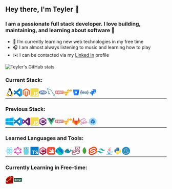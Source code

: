 ## Hey there, I'm Teyler 👋

### I am a passionate full stack developer. I love building, maintaining, and learning about software  🙂

- 🌱 I’m currently learning new web technologies in my free time
- 🎧 I am almost always listening to music and learning how to play
- ✉️ I can be contacted via my [Linked In](https://www.linkedin.com/in/teyler-halama-50b136114/) profile

![Teyler's GitHub stats](https://github-readme-stats.vercel.app/api?username=Teyler7&show_icons=true&theme=dracula)

### Current Stack:

<a href="#" title="Linux"><img align="left" alt="Linux" width="26px" src="https://raw.githubusercontent.com/devicons/devicon/2ae2a900d2f041da66e950e4d48052658d850630/icons/linux/linux-original.svg" /></a>
<a href="#" title="Visual Studio Code"><img align="left" alt="Visual Studio Code" width="26px" src="https://raw.githubusercontent.com/github/explore/80688e429a7d4ef2fca1e82350fe8e3517d3494d/topics/visual-studio-code/visual-studio-code.png" /></a>
<a href="#" title="Magento 2"><img align="left" alt="Magento 2" width="26px" src="https://raw.githubusercontent.com/devicons/devicon/2ae2a900d2f041da66e950e4d48052658d850630/icons/magento/magento-original.svg" /></a>
<a href="#" title="Javascript"><img align="left" alt="Javascript" width="26px" src="https://raw.githubusercontent.com/devicons/devicon/2ae2a900d2f041da66e950e4d48052658d850630/icons/javascript/javascript-plain.svg" /></a>
<a href="#" title="PHP"><img align="left" alt="PHP" width="26px" src="https://raw.githubusercontent.com/devicons/devicon/2ae2a900d2f041da66e950e4d48052658d850630/icons/php/php-plain.svg" /></a>
<a href="#" title="MySQL"><img align="left" alt="MySQL" width="26px" src="https://raw.githubusercontent.com/devicons/devicon/2ae2a900d2f041da66e950e4d48052658d850630/icons/mysql/mysql-original.svg" /></a>
<a href="#" title="NPM"><img align="left" alt="NPM" width="26px" src="https://raw.githubusercontent.com/devicons/devicon/2ae2a900d2f041da66e950e4d48052658d850630/icons/npm/npm-original-wordmark.svg" /></a>
<a href="#" title="AWS"><img align="left" alt="AWS" width="26px" src="https://raw.githubusercontent.com/devicons/devicon/2ae2a900d2f041da66e950e4d48052658d850630/icons/amazonwebservices/amazonwebservices-original.svg" /></a>
<a href="#" title="BitBucket"><img align="left" alt="BitBucket" width="26px" src="https://raw.githubusercontent.com/devicons/devicon/2ae2a900d2f041da66e950e4d48052658d850630/icons/bitbucket/bitbucket-original.svg" /></a>
<a href="#" title="Less"><img align="left" alt="Less" width="26px" src="https://raw.githubusercontent.com/devicons/devicon/2ae2a900d2f041da66e950e4d48052658d850630/icons/less/less-plain-wordmark.svg" /></a>
<a href="#" title="Jira"><img align="left" alt="Jira" width="26px" src="https://raw.githubusercontent.com/devicons/devicon/2ae2a900d2f041da66e950e4d48052658d850630/icons/jira/jira-original.svg" /></a>

<br />

---

### Previous Stack:

<a href="#" title="Microsoft"><img align="left" alt="Microsoft" width="26px" src="https://raw.githubusercontent.com/devicons/devicon/2ae2a900d2f041da66e950e4d48052658d850630/icons/windows8/windows8-original.svg" /></a>
<a href="#" title="Visual Studio Code"><img align="left" alt="Visual Studio Code" width="26px" src="https://raw.githubusercontent.com/github/explore/80688e429a7d4ef2fca1e82350fe8e3517d3494d/topics/visual-studio-code/visual-studio-code.png" /></a>
<a href="#" title="Visual Studio .net"><img align="left" alt="Visual Studio .net" width="26px" src="https://raw.githubusercontent.com/devicons/devicon/2ae2a900d2f041da66e950e4d48052658d850630/icons/visualstudio/visualstudio-plain.svg" /></a>
<a href="#" title="Javascript"><img align="left" alt="Javascript" width="26px" src="https://raw.githubusercontent.com/devicons/devicon/2ae2a900d2f041da66e950e4d48052658d850630/icons/javascript/javascript-plain.svg" /></a>
<a href="#" title="C#"><img align="left" alt="C#" width="26px" src="https://raw.githubusercontent.com/devicons/devicon/2ae2a900d2f041da66e950e4d48052658d850630/icons/csharp/csharp-original.svg" /></a>
<a href="#" title="Vue JS"><img align="left" alt="Vue JS" width="26px" src="https://raw.githubusercontent.com/devicons/devicon/2ae2a900d2f041da66e950e4d48052658d850630/icons/vuejs/vuejs-original.svg" /></a>
<a href="#" title="NPM"><img align="left" alt="NPM" width="26px" src="https://raw.githubusercontent.com/devicons/devicon/2ae2a900d2f041da66e950e4d48052658d850630/icons/npm/npm-original-wordmark.svg" /></a>
<a href="#" title="AWS"><img align="left" alt="AWS" width="26px" src="https://raw.githubusercontent.com/devicons/devicon/2ae2a900d2f041da66e950e4d48052658d850630/icons/amazonwebservices/amazonwebservices-original.svg" /></a>
<a href="#" title="GitLab"><img align="left" alt="GitLab" width="26px" src="https://raw.githubusercontent.com/devicons/devicon/2ae2a900d2f041da66e950e4d48052658d850630/icons/gitlab/gitlab-original.svg" /></a>
<a href="#" title="SASS"><img align="left" alt="SASS" width="26px" src="https://raw.githubusercontent.com/devicons/devicon/2ae2a900d2f041da66e950e4d48052658d850630/icons/sass/sass-original.svg" /></a>
<a href="#" title="Webpack"><img align="left" alt="Webpack" width="26px" src="https://raw.githubusercontent.com/devicons/devicon/2ae2a900d2f041da66e950e4d48052658d850630/icons/webpack/webpack-original.svg" /></a>


<br />

---

### Learned Languages and Tools:

<a href="#" title="React"><img align="left" alt="React" width="26px" src="https://raw.githubusercontent.com/devicons/devicon/2ae2a900d2f041da66e950e4d48052658d850630/icons/react/react-original.svg" /></a>
<a href="#" title="GraphQL"><img align="left" alt="GraphQL" width="26px" src="https://raw.githubusercontent.com/devicons/devicon/2ae2a900d2f041da66e950e4d48052658d850630/icons/graphql/graphql-plain.svg" /></a>
<a href="#" title="Go Lang"><img align="left" alt="Go Lang" width="26px" src="https://raw.githubusercontent.com/devicons/devicon/2ae2a900d2f041da66e950e4d48052658d850630/icons/go/go-original.svg" /></a>
<a href="#" title="TypeScript"><img align="left" alt="TypeScript" width="26px" src="https://raw.githubusercontent.com/devicons/devicon/2ae2a900d2f041da66e950e4d48052658d850630/icons/typescript/typescript-plain.svg" /></a>
<a href="#" title="C++"><img align="left" alt="C++" width="26px" src="https://raw.githubusercontent.com/devicons/devicon/2ae2a900d2f041da66e950e4d48052658d850630/icons/cplusplus/cplusplus-original.svg" /></a>
<a href="#" title="Swift"><img align="left" alt="Swift" width="26px" src="https://raw.githubusercontent.com/devicons/devicon/2ae2a900d2f041da66e950e4d48052658d850630/icons/swift/swift-original.svg" /></a>
<a href="#" title="Dart"><img align="left" alt="Dart" width="26px" src="https://raw.githubusercontent.com/devicons/devicon/2ae2a900d2f041da66e950e4d48052658d850630/icons/dart/dart-original.svg" /></a>
<a href="#" title="Docker"><img align="left" alt="Docker" width="26px" src="https://raw.githubusercontent.com/devicons/devicon/2ae2a900d2f041da66e950e4d48052658d850630/icons/docker/docker-original.svg" /></a>
<a href="#" title="Jest"><img align="left" alt="Jest" width="26px" src="https://raw.githubusercontent.com/devicons/devicon/2ae2a900d2f041da66e950e4d48052658d850630/icons/jest/jest-plain.svg" /></a>
<a href="#" title="MongoDB"><img align="left" alt="MongoDB" width="26px" src="https://raw.githubusercontent.com/devicons/devicon/2ae2a900d2f041da66e950e4d48052658d850630/icons/mongodb/mongodb-original.svg" /></a>
<a href="#" title="Svelte"><img align="left" alt="Svelte" width="26px" src="https://raw.githubusercontent.com/devicons/devicon/2ae2a900d2f041da66e950e4d48052658d850630/icons/svelte/svelte-original.svg" /></a>
<a href="#" title="Tailwind CSS"><img align="left" alt="Tailwind CSS" width="26px" src="https://raw.githubusercontent.com/devicons/devicon/2ae2a900d2f041da66e950e4d48052658d850630/icons/tailwindcss/tailwindcss-plain.svg" /></a>
<a href="#" title="Java"><img align="left" alt="Java" width="26px" src="https://raw.githubusercontent.com/devicons/devicon/2ae2a900d2f041da66e950e4d48052658d850630/icons/java/java-original.svg" /></a>
<a href="#" title="Python"><img align="left" alt="Python" width="26px" src="https://raw.githubusercontent.com/devicons/devicon/2ae2a900d2f041da66e950e4d48052658d850630/icons/python/python-original.svg" /></a>
<a href="#" title="Yarn"><img align="left" alt="Yarn" width="26px" src="https://raw.githubusercontent.com/devicons/devicon/2ae2a900d2f041da66e950e4d48052658d850630/icons/yarn/yarn-original.svg" /></a>

<br />

---

### Currently Learning in Free-time:

<a href="#" title="Ruby on Rails"><img align="left" alt="Ruby on Rails" width="26px" src="https://raw.githubusercontent.com/devicons/devicon/2ae2a900d2f041da66e950e4d48052658d850630/icons/ruby/ruby-original.svg" /></a>
<a href="#" title="Ruby on Rails"><img align="left" alt="Ruby on Rails" width="26px" src="https://raw.githubusercontent.com/devicons/devicon/2ae2a900d2f041da66e950e4d48052658d850630/icons/django/django-original.svg" /></a>